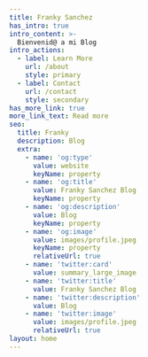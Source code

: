 ```yaml
---
title: Franky Sanchez
has_intro: true
intro_content: >-
  Bienvenid@ a mi Blog
intro_actions:
  - label: Learn More
    url: /about
    style: primary
  - label: Contact
    url: /contact
    style: secondary
has_more_link: true
more_link_text: Read more
seo:
  title: Franky
  description: Blog
  extra:
    - name: 'og:type'
      value: website
      keyName: property
    - name: 'og:title'
      value: Franky Sanchez Blog
      keyName: property
    - name: 'og:description'
      value: Blog
      keyName: property
    - name: 'og:image'
      value: images/profile.jpeg
      keyName: property
      relativeUrl: true
    - name: 'twitter:card'
      value: summary_large_image
    - name: 'twitter:title'
      value: Franky Sanchez Blog
    - name: 'twitter:description'
      value: Blog
    - name: 'twitter:image'
      value: images/profile.jpeg
      relativeUrl: true
layout: home
---
```

